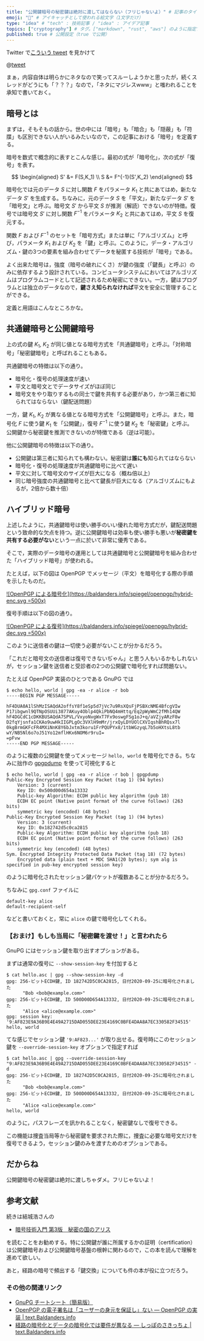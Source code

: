 ```yaml
---
title: "公開鍵暗号の秘密鍵は絶対に渡してはならない（フリじゃないよ）" # 記事のタイトル
emoji: "🔐" # アイキャッチとして使われる絵文字（1文字だけ）
type: "idea" # "tech" : 技術記事 / "idea" : アイデア記事
topics: ["cryptography"] # タグ。["markdown", "rust", "aws"] のように指定する
published: true # 公開設定（true で公開）
---
```


Twitter で[こういう tweet](https://twitter.com/issei_y/status/1308749237253844992) を見かけて

@[tweet](https://twitter.com/issei_y/status/1308749237253844992)

まぁ，内容自体は明らかにネタなので笑ってスルーしようかと思ったが，続くスレッドがどうにも「？？？」なので，「ネタにマジレスwww」と嗤われることを承知で書いておく。

## 暗号とは

まずは，そもそもの話から。世の中には「暗号」も「暗合」も「隠蔽」も「符牒」も区別できない人がいるみたいなので，この記事における「暗号」を定義する。

暗号を数式で概念的に表すとこんな感じ。最初の式が「暗号化」，次の式が「復号」を表す。

$$
\begin{aligned}
  S' &= F(S,K_1)  \\
  S &= F^{-1}(S',K_2)
\end{aligned}
$$

暗号化では元のデータ $S$ に対し関数 $F$ をパラメータ $K_1$ と共にあてはめ，新たなデータ $S'$ を生成する。ちなみに，元のデータ $S$ を「平文」，新たなデータ $S'$ を「暗号文」と呼ぶ。暗号文 $S'$ から平文 $S$ が推測（解読）できないのが特徴。復号では暗号文 $S'$ に対し関数 $F^{-1}$ をパラメータ $K_2$ と共にあてはめ，平文 $S$ を復元する。

関数 $F$ および $F^{-1}$ のセットを「暗号方式」または単に「アルゴリズム」と呼び，パラメータ $K_1$ および $K_2$ を「鍵」と呼ぶ。このように，データ・アルゴリズム・鍵の3つの要素を組み合わせてデータを秘匿する技術が「暗号」である。 

よく出来た暗号は，強度（暗号の破れにくさ）が鍵の強度（「鍵長」と呼ぶ）のみに依存するよう設計されている。コンピュータシステムにおいてはアルゴリズムはプログラムコードとして記述されるため秘密にできない。一方，鍵はプログラムとは独立のデータなので，**鍵さえ知られなければ**平文を安全に管理することができる。

定義と用語はこんなところかな。

## 共通鍵暗号と公開鍵暗号

上の式の鍵 $K_1$, $K_2$ が同じ値となる暗号方式を「共通鍵暗号」と呼ぶ。「対称暗号」「秘密鍵暗号」と呼ばれることもある。

共通鍵暗号の特徴は以下の通り。

- 暗号化・復号の処理速度が速い
- 平文と暗号文とでデータサイズがほぼ同じ
- 暗号文をやり取りするもの同士で鍵を共有する必要があり，かつ第三者に知られてはならない（鍵配送問題）

一方，鍵 $K_1$, $K_2$ が異なる値となる暗号方式を「公開鍵暗号」と呼ぶ。また，暗号化 $F$ に使う鍵 $K_1$ を「公開鍵」，復号 $F^{-1}$ に使う鍵 $K_2$ を「秘密鍵」と呼ぶ。公開鍵から秘密鍵を推測できないのが特徴である（逆は可能）。

他に公開鍵暗号の特徴は以下の通り。

- 公開鍵は第三者に知られても構わない。秘密鍵は**誰にも**知られてはならない
- 暗号化・復号の処理速度が共通鍵暗号に比べて遅い
- 平文に対して暗号文のサイズが巨大になる（概ね倍以上）
- 同じ暗号強度の共通鍵暗号と比べて鍵長が巨大になる（アルゴリズムにもよるが，2倍から数十倍）

## ハイブリッド暗号

上述したように，共通鍵暗号は使い勝手のいい優れた暗号方式だが，鍵配送問題という致命的な欠点を持つ。逆に公開鍵暗号は効率も使い勝手も悪いが**秘密鍵を共有する必要がない**という一点に於いて非常に優秀である。

そこで，実際のデータ暗号の運用としては共通鍵暗号と公開鍵暗号を組み合わせた「ハイブリッド暗号」が使われる。

たとえば，以下の図は OpenPGP でメッセージ（平文）を暗号化する際の手順を示したものだ。

[![OpenPGP による暗号化](https://baldanders.info/spiegel/openpgp/hybrid-enc.svg =500x)](https://baldanders.info/spiegel/openpgp/ "わかる！ OpenPGP 暗号 — 旧コンテンツ置き場 | Baldanders.info")

復号手順は以下の図の通り。

[![OpenPGP による復号](https://baldanders.info/spiegel/openpgp/hybrid-dec.svg =500x)](https://baldanders.info/spiegel/openpgp/ "わかる！ OpenPGP 暗号 — 旧コンテンツ置き場 | Baldanders.info")

このように送信者の鍵は一切使う必要がないことが分かるだろう。

「これだと暗号文の送信者は復号できないぢゃん」と思う人もいるかもしれないが，セッション鍵を送信者と受診者の2つの公開鍵で暗号化すれば問題ない。

たとえば OpenPGP 実装のひとつである GnuPG では

```
$ echo hello, world | gpg -ea -r alice -r bob
-----BEGIN PGP MESSAGE-----

hF4DUA0A1lShMzISAQdA2offsY8f1eSp5d7jVc7u9RsXQsFjPSBXcNME4BfcgVIw
P17ibgwnl9QTNpOSUUi3877AKuy4Oblp4QkiPbNQ4mHttq/Eq2pWyWmC2fMh14QW
hF4DGCdC1cDKKBUSAQdA7SPVL/VxyoNvgWxT7Fx9oswgFSg1oJ+q/aVZjyARzF8w
D2fqYjsnfa1CKAo9uwHkIIGPLgOc3VXlH9mMr/jrxQyLDYUOlCXVIqshBhRQsx7l
0kgBrmGKFcFR4MXiNnK8Y6bJxtm3koru1FrPQUPYx8/1tbWGzyqL7b5oHXtsL8tb
wY/NB5Nl6o7oJ51Yo12mflHKx6NOM6r9ruI=
=pFvw
-----END PGP MESSAGE-----
```

のように複数の公開鍵を使ってメッセージ `hello, world` を暗号化できる。ちなみに拙作の [gpgpdump] を使って可視化すると

```
$ echo hello, world | gpg -ea -r alice -r bob | gpgpdump
Public-Key Encrypted Session Key Packet (tag 1) (94 bytes)
	Version: 3 (current)
	Key ID: 0x500d00d654a13332
	Public-key Algorithm: ECDH public key algorithm (pub 18)
	ECDH EC point (Native point format of the curve follows) (263 bits)
	symmetric key (encoded) (48 bytes)
Public-Key Encrypted Session Key Packet (tag 1) (94 bytes)
	Version: 3 (current)
	Key ID: 0x182742d5c0ca2815
	Public-key Algorithm: ECDH public key algorithm (pub 18)
	ECDH EC point (Native point format of the curve follows) (263 bits)
	symmetric key (encoded) (48 bytes)
Sym. Encrypted Integrity Protected Data Packet (tag 18) (72 bytes)
	Encrypted data (plain text + MDC SHA1(20 bytes); sym alg is specified in pub-key encrypted session key)
```

のように暗号化されたセッション鍵パケットが複数あることが分かるだろう。

ちなみに `gpg.conf` ファイルに

```
default-key alice
default-recipient-self
```

などと書いておくと，常に `alice` の鍵で暗号化してくれる。

### 【おまけ】もしも当局に「秘密鍵を渡せ！」と言われたら

GnuPG にはセッション鍵を取り出すオプションがある。

まずは通常の復号に `--show-session-key` を付加すると

```
$ cat hello.asc | gpg --show-session-key -d
gpg: 256-ビットECDH鍵, ID 182742D5C0CA2815, 日付2020-09-25に暗号化されました
      "Bob <bob@example.com>"
gpg: 256-ビットECDH鍵, ID 500D00D654A13332, 日付2020-09-25に暗号化されました
      "Alice <alice@example.com>"
gpg: session key: '9:AF823E9A36B9E4E49A2715DAD055DEE23E4169C0BFE4DAA8A7EC330582F34515'
hello, world
```

てな感じでセッション鍵 `'9:AF823...'` が取り出せる。復号時にこのセッション鍵を `--override-session-key` オプションで指定すれば

```
$ cat hello.asc | gpg --override-session-key "9:AF823E9A36B9E4E49A2715DAD055DEE23E4169C0BFE4DAA8A7EC330582F34515" -d
gpg: 256-ビットECDH鍵, ID 182742D5C0CA2815, 日付2020-09-25に暗号化されました
      "Bob <bob@example.com>"
gpg: 256-ビットECDH鍵, ID 500D00D654A13332, 日付2020-09-25に暗号化されました
      "Alice <alice@example.com>"
hello, world
```

のように，パスフレーズを訊かれることなく，秘密鍵なしで復号できる。

この機能は捜査当局等から秘密鍵を要求された際に，捜査に必要な暗号文だけを復号できるよう，セッション鍵のみを渡すためのオプションである。

## だからね

公開鍵暗号の秘密鍵は絶対に渡しちゃダメ。フリじゃないよ！

## 参考文献

続きは結城浩さんの

- [暗号技術入門 第3版　秘密の国のアリス](https://www.amazon.co.jp/dp/B015643CPE?tag=baldandersinf-22&linkCode=ogi&th=1&psc=1)

を読むことをお勧めする。特に公開鍵が誰に所属するかの証明（certification）は公開鍵暗号および公開鍵暗号基盤の根幹に関わるので，この本を読んで理解を進めて欲しい。

あと，経路の暗号で頻出する「鍵交換」についても件の本が役に立つだろう。

### その他の関連リンク

- [GnuPG チートシート（簡易版）](./20200920-gnupg-cheat-sheet)
- [OpenPGP の電子署名は「ユーザーの身元を保証し」ない — OpenPGP の実装 | text.Baldanders.info](https://text.baldanders.info/openpgp/web-of-trust/)
- [経路の暗号化とデータの暗号化では要件が異なる — しっぽのさきっちょ | text.Baldanders.info](https://text.baldanders.info/remark/2020/07/requirement-for-encryption/)

[gpgpdump]: https://text.baldanders.info/release/gpgpdump/ "OpenPGP パケットを可視化する gpgpdump — リリース情報 | text.Baldanders.info"
